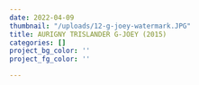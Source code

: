 ```yaml
---
date: 2022-04-09
thumbnail: "/uploads/12-g-joey-watermark.JPG"
title: AURIGNY TRISLANDER G-JOEY (2015)
categories: []
project_bg_color: ''
project_fg_color: ''

---
```

